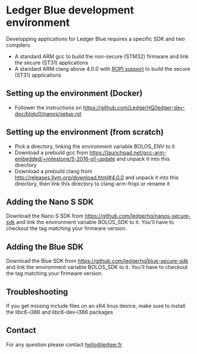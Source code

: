 # Ledger Blue development environment

Developping applications for Ledger Blue requires a specific SDK and two compilers

  - A standard ARM gcc to build the non-secure (STM32) firmware and link the secure (ST31) applications
  - A standard ARM clang above 4.0.0 with [ROPI support](http://infocenter.arm.com/help/index.jsp?topic=/com.arm.doc.dui0491i/CHDCDGGG.html) to build the secure (ST31) applications    

## Setting up the environment (Docker)

  - Follower the instructions on https://github.com/LedgerHQ/ledger-dev-doc/blob/0/nanos/setup.rst

## Setting up the environment (from scratch)

  - Pick a directory, linking the environment variable BOLOS_ENV to it
  - Download a prebuild gcc from https://launchpad.net/gcc-arm-embedded/+milestone/5-2016-q1-update and unpack it into this directory
  - Download a prebuild clang from http://releases.llvm.org/download.html#4.0.0 and unpack it into this directory, then link this directory to clang-arm-fropi or rename it

## Adding the Nano S SDK

Download the Nano S SDK from https://github.com/ledgerhq/nanos-secure-sdk and link the environment variable BOLOS_SDK to it. You'll have to checkout the tag matching your firmware version.

## Adding the Blue SDK

Download the Blue SDK from https://github.com/ledgerhq/blue-secure-sdk and link the environment variable BOLOS_SDK to it. You'll have to checkout the tag matching your firmware version.

## Troubleshooting 

If you get missing include files on an x64 linux device, make sure to install the libc6-i386 and libc6-dev-i386 packages

## Contact 

For any question please contact hello@ledger.fr 


